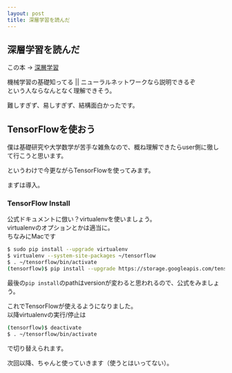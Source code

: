 ```yaml
---
layout: post
title: 深層学習を読んだ
---
```


## 深層学習を読んだ

この本 -> [深層学習](http://www.amazon.co.jp/%E6%B7%B1%E5%B1%A4%E5%AD%A6%E7%BF%92-%E6%A9%9F%E6%A2%B0%E5%AD%A6%E7%BF%92%E3%83%97%E3%83%AD%E3%83%95%E3%82%A7%E3%83%83%E3%82%B7%E3%83%A7%E3%83%8A%E3%83%AB%E3%82%B7%E3%83%AA%E3%83%BC%E3%82%BA-%E5%B2%A1%E8%B0%B7-%E8%B2%B4%E4%B9%8B/dp/4061529021)

機械学習の基礎知ってる || ニューラルネットワークなら説明できるぞ  
という人ならなんとなく理解できそう。

難しすぎず、易しすぎず、結構面白かったです。

## TensorFlowを使おう

僕は基礎研究や大学数学が苦手な雑魚なので、概ね理解できたらuser側に徹して行こうと思います。

というわけで今更ながらTensorFlowを使ってみます。

まずは導入。

### TensorFlow Install

公式ドキュメントに倣い？virtualenvを使いましょう。  
virtualenvのオプションとかは適当に。  
ちなみにMacです

~~~sh
$ sudo pip install --upgrade virtualenv
$ virtualenv --system-site-packages ~/tensorflow
$ . ~/tensorflow/bin/activate
(tensorflow)$ pip install --upgrade https://storage.googleapis.com/tensorflow/mac/tensorflow-0.7.1-cp27-none-any.whl
~~~

最後の`pip install`のpathはversionが変わると思われるので、公式をみましょう。

これでTensorFlowが使えるようになりました。  
以降virtualenvの実行/停止は  

~~~sh
(tensorflow)$ deactivate
$ . ~/tensorflow/bin/activate
~~~

で切り替えられます。

次回以降、ちゃんと使っていきます（使うとはいってない）。
